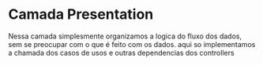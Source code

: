 # Camada Presentation

Nessa camada simplesmente organizamos a logica do fluxo dos dados, sem se preocupar com o que é feito com os dados. aqui so implementamos a chamada dos casos de usos e outras dependencias dos controllers
